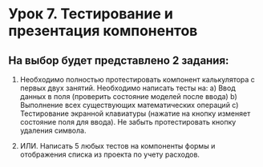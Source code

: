 # Урок 7. Тестирование и презентация компонентов
## На выбор будет представлено 2 задания:

1) Необходимо полностью протестировать компонент калькулятора с первых двух занятий. Необходимо написать тесты на:
  a) Ввод данных в поля (проверить состояние моделей после ввода)
  b) Выполнение всех существующих математических операций
  c) Тестирование экранной клавиатуры (нажатие на кнопку изменяет состояние поля для ввода). Не забыть протестировать кнопку удаления символа.

2) ИЛИ. Написать 5 любых тестов на компоненты формы и отображения списка из проекта по учету расходов.
